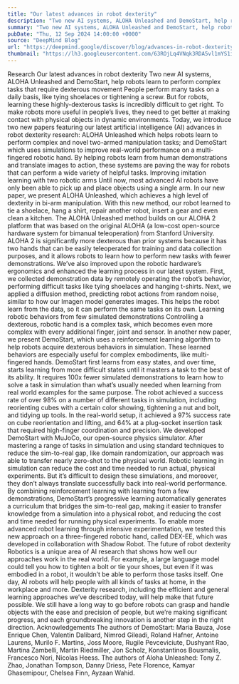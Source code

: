 ```yaml
---
title: "Our latest advances in robot dexterity"
description: "Two new AI systems, ALOHA Unleashed and DemoStart, help robots learn to perform complex tasks that require dexterous movement"
summary: "Two new AI systems, ALOHA Unleashed and DemoStart, help robots learn to perform complex tasks that require dexterous mov"
pubDate: "Thu, 12 Sep 2024 14:00:00 +0000"
source: "DeepMind Blog"
url: "https://deepmind.google/discover/blog/advances-in-robot-dexterity/"
thumbnail: "https://lh3.googleusercontent.com/63ROjLq4VNqk3RDA5vl1mYS1i5xvcgU8-augVWQY5OZCtVsm_e4YX8rR4_DLUlQiTmMHT6qx3p9shUtPGUHy_4SA64RDeMghvk0eDKT6Fqh6-P3d4A=w528-h297-n-nu-rw"
---
```


Research
Our latest advances in robot dexterity
Two new AI systems, ALOHA Unleashed and DemoStart, help robots learn to perform complex tasks that require dexterous movement
People perform many tasks on a daily basis, like tying shoelaces or tightening a screw. But for robots, learning these highly-dexterous tasks is incredibly difficult to get right. To make robots more useful in people’s lives, they need to get better at making contact with physical objects in dynamic environments.
Today, we introduce two new papers featuring our latest artificial intelligence (AI) advances in robot dexterity research: ALOHA Unleashed which helps robots learn to perform complex and novel two-armed manipulation tasks; and DemoStart which uses simulations to improve real-world performance on a multi-fingered robotic hand.
By helping robots learn from human demonstrations and translate images to action, these systems are paving the way for robots that can perform a wide variety of helpful tasks.
Improving imitation learning with two robotic arms
Until now, most advanced AI robots have only been able to pick up and place objects using a single arm. In our new paper, we present ALOHA Unleashed, which achieves a high level of dexterity in bi-arm manipulation. With this new method, our robot learned to tie a shoelace, hang a shirt, repair another robot, insert a gear and even clean a kitchen.
The ALOHA Unleashed method builds on our ALOHA 2 platform that was based on the original ALOHA (a low-cost open-source hardware system for bimanual teleoperation) from Stanford University.
ALOHA 2 is significantly more dexterous than prior systems because it has two hands that can be easily teleoperated for training and data collection purposes, and it allows robots to learn how to perform new tasks with fewer demonstrations.
We’ve also improved upon the robotic hardware’s ergonomics and enhanced the learning process in our latest system. First, we collected demonstration data by remotely operating the robot’s behavior, performing difficult tasks like tying shoelaces and hanging t-shirts. Next, we applied a diffusion method, predicting robot actions from random noise, similar to how our Imagen model generates images. This helps the robot learn from the data, so it can perform the same tasks on its own.
Learning robotic behaviors from few simulated demonstrations
Controlling a dexterous, robotic hand is a complex task, which becomes even more complex with every additional finger, joint and sensor. In another new paper, we present DemoStart, which uses a reinforcement learning algorithm to help robots acquire dexterous behaviors in simulation. These learned behaviors are especially useful for complex embodiments, like multi-fingered hands.
DemoStart first learns from easy states, and over time, starts learning from more difficult states until it masters a task to the best of its ability. It requires 100x fewer simulated demonstrations to learn how to solve a task in simulation than what’s usually needed when learning from real world examples for the same purpose.
The robot achieved a success rate of over 98% on a number of different tasks in simulation, including reorienting cubes with a certain color showing, tightening a nut and bolt, and tidying up tools. In the real-world setup, it achieved a 97% success rate on cube reorientation and lifting, and 64% at a plug-socket insertion task that required high-finger coordination and precision.
We developed DemoStart with MuJoCo, our open-source physics simulator. After mastering a range of tasks in simulation and using standard techniques to reduce the sim-to-real gap, like domain randomization, our approach was able to transfer nearly zero-shot to the physical world.
Robotic learning in simulation can reduce the cost and time needed to run actual, physical experiments. But it’s difficult to design these simulations, and moreover, they don’t always translate successfully back into real-world performance. By combining reinforcement learning with learning from a few demonstrations, DemoStart’s progressive learning automatically generates a curriculum that bridges the sim-to-real gap, making it easier to transfer knowledge from a simulation into a physical robot, and reducing the cost and time needed for running physical experiments.
To enable more advanced robot learning through intensive experimentation, we tested this new approach on a three-fingered robotic hand, called DEX-EE, which was developed in collaboration with Shadow Robot.
The future of robot dexterity
Robotics is a unique area of AI research that shows how well our approaches work in the real world. For example, a large language model could tell you how to tighten a bolt or tie your shoes, but even if it was embodied in a robot, it wouldn’t be able to perform those tasks itself.
One day, AI robots will help people with all kinds of tasks at home, in the workplace and more. Dexterity research, including the efficient and general learning approaches we’ve described today, will help make that future possible.
We still have a long way to go before robots can grasp and handle objects with the ease and precision of people, but we’re making significant progress, and each groundbreaking innovation is another step in the right direction.
Acknowledgements
The authors of DemoStart: Maria Bauza, Jose Enrique Chen, Valentin Dalibard, Nimrod Gileadi, Roland Hafner, Antoine Laurens, Murilo F. Martins, Joss Moore, Rugile Pevceviciute, Dushyant Rao, Martina Zambelli, Martin Riedmiller, Jon Scholz, Konstantinos Bousmalis, Francesco Nori, Nicolas Heess.
The authors of Aloha Unleashed: Tony Z. Zhao, Jonathan Tompson, Danny Driess, Pete Florence, Kamyar Ghasemipour, Chelsea Finn, Ayzaan Wahid.